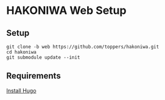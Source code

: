 # HAKONIWA Web Setup

## Setup

    git clone -b web https://github.com/toppers/hakoniwa.git
    cd hakoniwa
    git submodule update --init

## Requirements

[Install Hugo](https://gohugo.io/getting-started/installing/)

